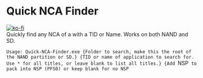 # Quick NCA Finder
[![ko-fi](https://www.ko-fi.com/img/donate_sm.png)](https://ko-fi.com/X8X0LUTH)<br>
Quickly find any NCA of a with a TID or Name. Works on both NAND and SD.<br>

`Usage: Quick-NCA-Finder.exe {Folder to search, make this the root of the NAND partition or SD.} {TID or name of application to search for. Use * for all titles, or leave blank to list all titles.} {Add `NSP` to pack into NSP (PFS0) or keep blank for no NSP`
